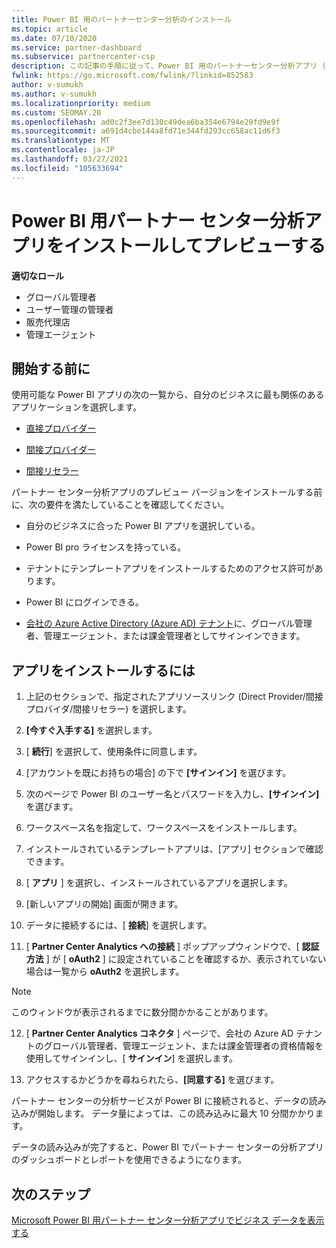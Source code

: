 ```yaml
---
title: Power BI 用のパートナーセンター分析のインストール
ms.topic: article
ms.date: 07/10/2020
ms.service: partner-dashboard
ms.subservice: partnercenter-csp
description: この記事の手順に従って、Power BI 用のパートナーセンター分析アプリ (CSP のダイレクトパートナー向け) をインストールしてプレビューします。
fwlink: https://go.microsoft.com/fwlink/?linkid=852583
author: v-sumukh
ms.author: v-sumukh
ms.localizationpriority: medium
ms.custom: SEOMAY.20
ms.openlocfilehash: ad0c2f3ee7d130c49dea6ba354e6794e29fd9e9f
ms.sourcegitcommit: a691d4cbe144a8fd71e344fd293cc658ac11d6f3
ms.translationtype: MT
ms.contentlocale: ja-JP
ms.lasthandoff: 03/27/2021
ms.locfileid: "105633694"
---
```

# <a name="install-and-preview-the-partner-center-analytics-app-for-microsoft-power-bi"></a>Power BI 用パートナー センター分析アプリをインストールしてプレビューする


**適切なロール**

- グローバル管理者
- ユーザー管理の管理者
- 販売代理店
- 管理エージェント

## <a name="before-you-begin"></a>開始する前に

使用可能な Power BI アプリの次の一覧から、自分のビジネスに最も関係のあるアプリケーションを選択します。

- [直接プロバイダー](https://appsource.microsoft.com/product/power-bi/partnercenteranalytics.direct_provider_partner_analytics)

- [間接プロバイダー](https://appsource.microsoft.com/product/power-bi/partnercenteranalytics.indirect_provider_partner_analytics)

- [間接リセラー](https://appsource.microsoft.com/product/power-bi/partnercenteranalytics.indirect_reseller_partner_analytics)

パートナー センター分析アプリのプレビュー バージョンをインストールする前に、次の要件を満たしていることを確認してください。

- 自分のビジネスに合った Power BI アプリを選択している。

- Power BI pro ライセンスを持っている。

- テナントにテンプレートアプリをインストールするためのアクセス許可があります。

- Power BI にログインできる。

- [会社の Azure Active Directory (Azure AD) テナント](azure-active-directory-tenants-and-partner-center.md)に、グローバル管理者、管理エージェント、または課金管理者としてサインインできます。

## <a name="to-install-the-app"></a>アプリをインストールするには

1. 上記のセクションで、指定されたアプリソースリンク (Direct Provider/間接プロバイダ/間接リセラー) を選択します。

2. **[今すぐ入手する]** を選択します。 

3. [ **続行**] を選択して、使用条件に同意します。

4. [アカウントを既にお持ちの場合] の下で **[サインイン]** を選びます。

5. 次のページで Power BI のユーザー名とパスワードを入力し、**[サインイン]** を選びます。

6. ワークスペース名を指定して、ワークスペースをインストールします。

7. インストールされているテンプレートアプリは、[アプリ] セクションで確認できます。

8. [ **アプリ** ] を選択し、インストールされているアプリを選択します。

9. [新しいアプリの開始] 画面が開きます。

10. データに接続するには、[ **接続**] を選択します。

11. [ **Partner Center Analytics への接続** ] ポップアップウィンドウで、[ **認証方法** ] が [ **oAuth2** ] に設定されていることを確認するか、表示されていない場合は一覧から **oAuth2** を選択します。 

> [!NOTE]  
>  このウィンドウが表示されるまでに数分間かかることがあります。

12. [ **Partner Center Analytics コネクタ** ] ページで、会社の Azure AD テナントのグローバル管理者、管理エージェント、または課金管理者の資格情報を使用してサインインし、[ **サインイン**] を選択します。
 
13. アクセスするかどうかを尋ねられたら、**[同意する]** を選びます。 

パートナー センターの分析サービスが Power BI に接続されると、データの読み込みが開始します。 データ量によっては、この読み込みに最大 10 分間かかります。 

データの読み込みが完了すると、Power BI でパートナー センターの分析アプリのダッシュボードとレポートを使用できるようになります。

## <a name="next-steps"></a>次のステップ

[Microsoft Power BI 用パートナー センター分析アプリでビジネス データを表示する](power-bi-app-for-direct-partners-use.md)
